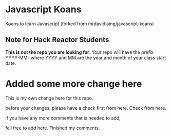 # Javascript Koans

Koans to learn Javascript (forked from mrdavidlaing/javascript-koans)

## Note for Hack Reactor Students

__This is *not* the repo you are looking for__. Your repo will have the prefix YYYY-MM- where YYYY and MM are the year and month of your class start date.

# Added some more change here

This is my own change here for this repo.

before your changes, please have a check first from here. Check from here.

if you have any more comments that is needed to add, 

fell free to add here. Finished my comments.
